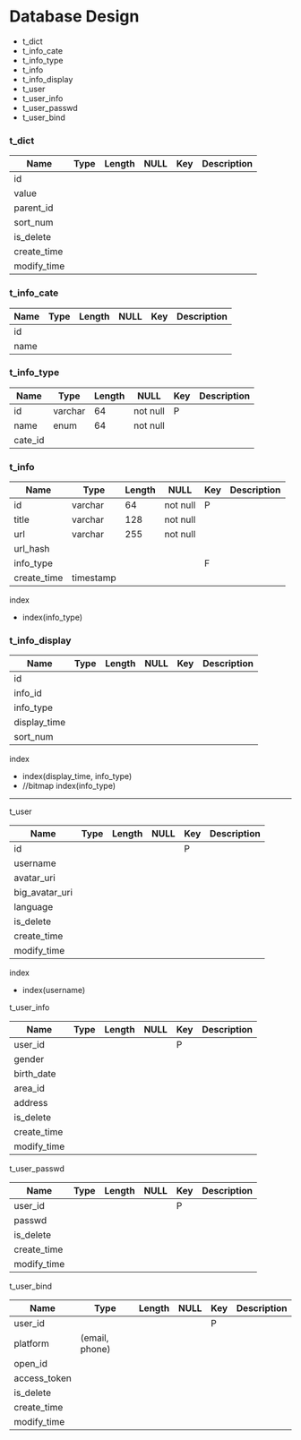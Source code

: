# Database Design

- t_dict
- t_info_cate
- t_info_type
- t_info
- t_info_display
- t_user
- t_user_info
- t_user_passwd
- t_user_bind



### t_dict

| Name        | Type | Length | NULL | Key  | Description |
| ----------- | ---- | ------ | ---- | ---- | ----------- |
| id          |      |        |      |      |             |
| value       |      |        |      |      |             |
| parent_id   |      |        |      |      |             |
| sort_num    |      |        |      |      |             |
| is_delete   |      |        |      |      |             |
| create_time |      |        |      |      |             |
| modify_time |      |        |      |      |             |

### t_info_cate

| Name | Type | Length | NULL | Key  | Description |
| ---- | ---- | ------ | ---- | ---- | ----------- |
| id   |      |        |      |      |             |
| name |      |        |      |      |             |

### t_info_type

| Name    | Type    | Length | NULL     | Key  | Description |
| ------- | ------- | ------ | -------- | ---- | ----------- |
| id      | varchar | 64     | not null | P    |             |
| name    | enum    | 64     | not null |      |             |
| cate_id |         |        |          |      |             |

### t_info

| Name        | Type      | Length | NULL     | Key  | Description |
| ----------- | --------- | ------ | -------- | ---- | ----------- |
| id          | varchar   | 64     | not null | P    |             |
| title       | varchar   | 128    | not null |      |             |
| url         | varchar   | 255    | not null |      |             |
| url_hash    |           |        |          |      |             |
| info_type   |           |        |          | F    |             |
| create_time | timestamp |        |          |      |             |

index

- index(info_type)

### t_info_display

| Name         | Type | Length | NULL | Key  | Description |
| ------------ | ---- | ------ | ---- | ---- | ----------- |
| id           |      |        |      |      |             |
| info_id      |      |        |      |      |             |
| info_type    |      |        |      |      |             |
| display_time |      |        |      |      |             |
| sort_num     |      |        |      |      |             |

index

- index(display_time, info_type)
- //bitmap index(info_type)

---

t_user

| Name           | Type | Length | NULL | Key  | Description |
| -------------- | ---- | ------ | ---- | ---- | ----------- |
| id             |      |        |      | P    |             |
| username       |      |        |      |      |             |
| avatar_uri     |      |        |      |      |             |
| big_avatar_uri |      |        |      |      |             |
| language       |      |        |      |      |             |
| is_delete      |      |        |      |      |             |
| create_time    |      |        |      |      |             |
| modify_time    |      |        |      |      |             |

index

- index(username)

t_user_info

| Name        | Type | Length | NULL | Key  | Description |
| ----------- | ---- | ------ | ---- | ---- | ----------- |
| user_id     |      |        |      | P    |             |
| gender      |      |        |      |      |             |
| birth_date  |      |        |      |      |             |
| area_id     |      |        |      |      |             |
| address     |      |        |      |      |             |
| is_delete   |      |        |      |      |             |
| create_time |      |        |      |      |             |
| modify_time |      |        |      |      |             |

t_user_passwd

| Name        | Type | Length | NULL | Key  | Description |
| ----------- | ---- | ------ | ---- | ---- | ----------- |
| user_id     |      |        |      | P    |             |
| passwd      |      |        |      |      |             |
| is_delete   |      |        |      |      |             |
| create_time |      |        |      |      |             |
| modify_time |      |        |      |      |             |

t_user_bind

| Name         | Type           | Length | NULL | Key  | Description |
| ------------ | -------------- | ------ | ---- | ---- | ----------- |
| user_id      |                |        |      | P    |             |
| platform     | (email, phone) |        |      |      |             |
| open_id      |                |        |      |      |             |
| access_token |                |        |      |      |             |
| is_delete    |                |        |      |      |             |
| create_time  |                |        |      |      |             |
| modify_time  |                |        |      |      |             |



